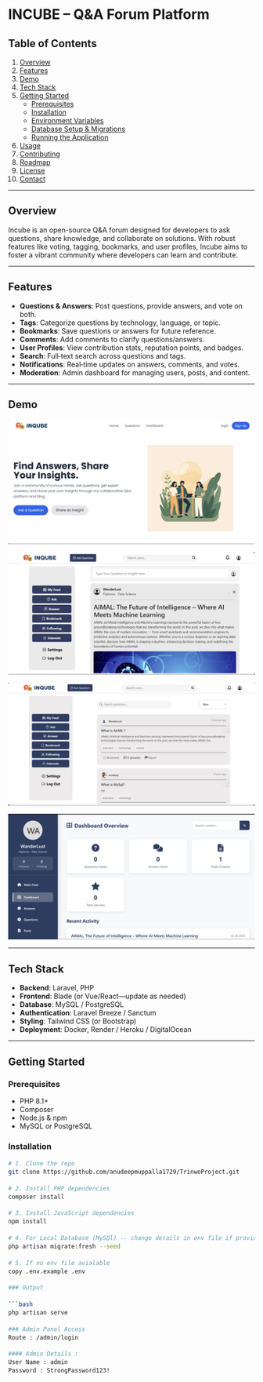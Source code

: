 # INCUBE – Q&A Forum Platform

## Table of Contents
1. [Overview](#overview)  
2. [Features](#features)  
3. [Demo](#demo)  
4. [Tech Stack](#tech-stack)  
5. [Getting Started](#getting-started)  
   - [Prerequisites](#prerequisites)  
   - [Installation](#installation)  
   - [Environment Variables](#environment-variables)  
   - [Database Setup & Migrations](#database-setup--migrations)  
   - [Running the Application](#running-the-application)  
6. [Usage](#usage)  
7. [Contributing](#contributing)  
8. [Roadmap](#roadmap)  
9. [License](#license)  
10. [Contact](#contact)  

---

## Overview
Incube is an open-source Q&A forum designed for developers to ask questions, share knowledge, and collaborate on solutions. With robust features like voting, tagging, bookmarks, and user profiles, Incube aims to foster a vibrant community where developers can learn and contribute.

---

## Features
- **Questions & Answers**: Post questions, provide answers, and vote on both.  
- **Tags**: Categorize questions by technology, language, or topic.  
- **Bookmarks**: Save questions or answers for future reference.  
- **Comments**: Add comments to clarify questions/answers.  
- **User Profiles**: View contribution stats, reputation points, and badges.  
- **Search**: Full‑text search across questions and tags.  
- **Notifications**: Real‑time updates on answers, comments, and votes.  
- **Moderation**: Admin dashboard for managing users, posts, and content.

---

## Demo
![Landing Page](/public/assets/landingpage.png)

![Feed](/public/assets/feed.png)

![Questions](/public/assets/questions.png)

![My Profile](/public/assets/myprofile.png)



---

## Tech Stack
- **Backend**: Laravel, PHP  
- **Frontend**: Blade (or Vue/React—update as needed)  
- **Database**: MySQL / PostgreSQL  
- **Authentication**: Laravel Breeze / Sanctum  
- **Styling**: Tailwind CSS (or Bootstrap)  
- **Deployment**: Docker, Render / Heroku / DigitalOcean  

---

## Getting Started

### Prerequisites
- PHP 8.1+  
- Composer  
- Node.js & npm  
- MySQL or PostgreSQL  

### Installation
```bash
# 1. Clone the repo
git clone https://github.com/anudeepmuppalla1729/TrinwoProject.git

# 2. Install PHP dependencies
composer install

# 3. Install JavaScript dependencies
npm install

# 4. For Local Database (MySQl) -- change details in env file if provided (MySql Cloud DB Currently Unavailable)
php artisan migrate:fresh --seed

# 5. If no env file avialable
copy .env.example .env

### Output

```bash
php artisan serve

### Admin Panel Access
Route : /admin/login

#### Admin Details : 
User Name : admin
Password : StrongPassword123!


